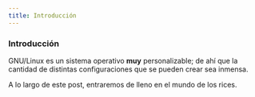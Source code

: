```yaml
---
title: Introducción
---
```


### Introducción

GNU/Linux es un sistema operativo **muy** personalizable; de ahí que la cantidad de distintas configuraciones que se pueden crear sea inmensa.

A lo largo de este post, entraremos de lleno en el mundo de los rices.
